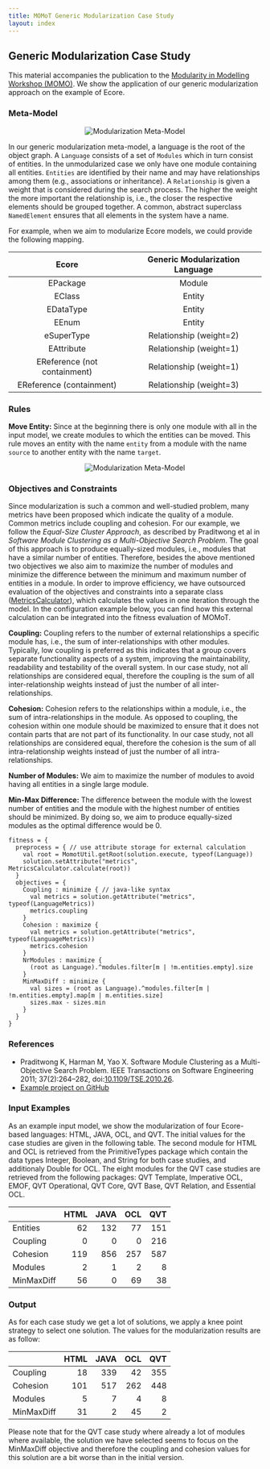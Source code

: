 ```yaml
---
title: MOMoT Generic Modularization Case Study
layout: index
---
```


## Generic Modularization Case Study
This material accompanies the publication to the [Modularity in Modelling Workshop (MOMO)](http://www.momo2016.ece.mcgill.ca/).
We show the application of our generic modularization approach on the example of Ecore.

### Meta-Model
<div style="text-align:center">
<img src="http://martin-fleck.github.io/momot/images/casestudy/generic_modularization/generic_modularization_metamodel.svg" alt="Modularization Meta-Model" />
</div>

In our generic modularization meta-model, a language is the root of the object graph.
A ``Language`` consists of a set of ``Modules`` which in turn consist of entities. In the unmodularized case we only have one module containing all entities. 
``Entities`` are identified by their name and may have relationships among them (e.g., associations or inheritance).
A ``Relationship`` is given a weight that is considered during the search process. 
The higher the weight the more important the relationship is, i.e., the closer the respective elements should be grouped together.
A common, abstract superclass ``NamedElement`` ensures that all elements in the system have a name.

For example, when we aim to modularize Ecore models, we could provide the following mapping.

<table style="text-align:center">
<thead>
<tr>
<th>Ecore</th>
<th>Generic Modularization Language</th>
</tr>
</thead>
<tbody>
<tr>
<td>EPackage</td>
<td>Module</td>
</tr>
<tr>
<td>EClass</td>
<td>Entity</td>
</tr>
<tr>
<td>EDataType</td>
<td>Entity</td>
</tr>
<tr>
<td>EEnum</td>
<td>Entity</td>
</tr>
<tr>
<td>eSuperType</td>
<td>Relationship (weight=2)</td>
</tr>
<tr>
<td>EAttribute</td>
<td>Relationship (weight=1)</td>
</tr>
<tr>
<td>EReference (not containment)</td>
<td>Relationship (weight=1)</td>
</tr>
<tr>
<td>EReference (containment)</td>
<td>Relationship (weight=3)</td>
</tr>
</tbody>
</table>


### Rules

**Move Entity:**
Since at the beginning there is only one module with all in the input model, we create modules to which the entities can be moved. 
This rule moves an entity with the name ``entity`` from a module with the name ``source`` to another entity with the name ``target``.

<div style="text-align:center">
<img src="http://martin-fleck.github.io/momot/images/casestudy/generic_modularization/generic_modularization_rules.svg" alt="Modularization Meta-Model" />
</div>

### Objectives and Constraints
Since modularization is such a common and well-studied problem, many metrics have been proposed which indicate the quality of a module.
Common metrics include coupling and cohesion.
For our example, we follow the *Equal-Size Cluster Approach*, as described by Praditwong et al in *Software Module Clustering as a Multi-Objective Search Problem*.
The goal of this approach is to produce equally-sized modules, i.e., modules that have a similar number of entities. 
Therefore, besides the above mentioned two objectives we also aim to maximize the number of modules and minimize the difference between the minimum and maximum number of entities in a module.
In order to improve efficiency, we have outsourced evaluation of the objectives and constraints into a separate class ([MetricsCalculator](https://github.com/martin-fleck/momot/blob/master/projects/at.ac.tuwien.big.momot.examples.ecore/src/at/ac/tuwien/big/momot/examples/ecore/fitness/metric/MetricsCalculator.java)), which calculates the values in one iteration through the model.
In the configuration example below, you can find how this external calculation can be integrated into the fitness evaluation of MOMoT.

**Coupling:**
Coupling refers to the number of external relationships a specific module has, i.e., the sum of inter-relationships with other modules.
Typically, low coupling is preferred as this indicates that a group covers separate functionality aspects of a system, improving the maintainability, readability and testability of the overall system.
In our case study, not all relationships are considered equal, therefore the coupling is the sum of all inter-relationship weights instead of just the number of all inter-relationships. 

**Cohesion:**
Cohesion refers to the relationships within a module, i.e., the sum of intra-relationships in the module.
As opposed to coupling, the cohesion within one module should be maximized to ensure that it does not contain parts that are not part of its functionality.
In our case study, not all relationships are considered equal, therefore the cohesion is the sum of all intra-relationship weights instead of just the number of all intra-relationships.

**Number of Modules:**
We aim to maximize the number of modules to avoid having all entities in a single large module.

**Min-Max Difference:**
The difference between the module with the lowest number of entities and the module with the highest number of entities should be minimized.
By doing so, we aim to produce equally-sized modules as the optimal difference would be 0.

```
fitness = {
  preprocess = { // use attribute storage for external calculation
    val root = MomotUtil.getRoot(solution.execute, typeof(Language))
    solution.setAttribute("metrics", MetricsCalculator.calculate(root))
  }
  objectives = { 
    Coupling : minimize { // java-like syntax
      val metrics = solution.getAttribute("metrics", typeof(LanguageMetrics))
      metrics.coupling
    }
    Cohesion : maximize { 
      val metrics = solution.getAttribute("metrics", typeof(LanguageMetrics))
      metrics.cohesion
    }
    NrModules : maximize {
      (root as Language).^modules.filter[m | !m.entities.empty].size
    }
    MinMaxDiff : minimize {
      val sizes = (root as Language).^modules.filter[m | !m.entities.empty].map[m | m.entities.size]
      sizes.max - sizes.min
    }  
  }
}
```

### References
* Praditwong K, Harman M, Yao X. Software Module Clustering as a Multi-Objective Search Problem. IEEE
Transactions on Software Engineering 2011; 37(2):264–282, doi:[10.1109/TSE.2010.26](http://dx.doi.org/10.1109/TSE.2010.26).
* [Example project on GitHub](https://github.com/martin-fleck/momot/tree/master/projects/at.ac.tuwien.big.momot.examples.ecore)

### Input Examples
As an example input model, we show the modularization of four Ecore-based languages: HTML, JAVA, OCL, and QVT.
The initial values for the case studies are given in the following table.
The second module for HTML and OCL is retrieved from the PrimitiveTypes package which contain the data types Integer, Boolean, and String for both case studies, and additionaly Double for OCL.
The eight modules for the QVT case studies are retrieved from the following packages: QVT Template, Imperative OCL, EMOF, QVT Operational, QVT Core, QVT Base, QVT Relation, and Essential OCL.

<table>
<thead>
<tr>
<th></th>
<th style="text-align:center">HTML</th>
<th style="text-align:center">JAVA</th>
<th style="text-align:center">OCL</th>
<th style="text-align:center">QVT</th>
</tr>
</thead>
<tbody>
<tr>
<td>Entities</td>
<td style="text-align:right">62</td>
<td style="text-align:right">132</td>
<td style="text-align:right">77</td>
<td style="text-align:right">151</td>
</tr>
<tr>
<td>Coupling</td>
<td style="text-align:right">0</td>
<td style="text-align:right">0</td>
<td style="text-align:right">0</td>
<td style="text-align:right">216</td>
</tr>
<tr>
<td>Cohesion</td>
<td style="text-align:right">119</td>
<td style="text-align:right">856</td>
<td style="text-align:right">257</td>
<td style="text-align:right">587</td>
</tr>
<tr>
<td>Modules</td>
<td style="text-align:right">2</td>
<td style="text-align:right">1</td>
<td style="text-align:right">2</td>
<td style="text-align:right">8</td>
</tr>
<tr>
<td>MinMaxDiff</td>
<td style="text-align:right">56</td>
<td style="text-align:right">0</td>
<td style="text-align:right">69</td>
<td style="text-align:right">38</td>
</tr>
</tbody>
</table> 

### Output
As for each case study we get a lot of solutions, we apply a knee point strategy to select one solution.
The values for the modularization results are as follow:

<table>
<thead>
<tr>
<th></th>
<th style="text-align:center">HTML</th>
<th style="text-align:center">JAVA</th>
<th style="text-align:center">OCL</th>
<th style="text-align:center">QVT</th>
</tr>
</thead>
<tbody>
<tr>
<td>Coupling</td>
<td style="text-align:right">18</td>
<td style="text-align:right">339</td>
<td style="text-align:right">42</td>
<td style="text-align:right">355</td>
</tr>
<tr>
<td>Cohesion</td>
<td style="text-align:right">101</td>
<td style="text-align:right">517</td>
<td style="text-align:right">262</td>
<td style="text-align:right">448</td>
</tr>
<tr>
<td>Modules</td>
<td style="text-align:right">5</td>
<td style="text-align:right">7</td>
<td style="text-align:right">4</td>
<td style="text-align:right">8</td>
</tr>
<tr>
<td>MinMaxDiff</td>
<td style="text-align:right">31</td>
<td style="text-align:right">2</td>
<td style="text-align:right">45</td>
<td style="text-align:right">2</td>
</tr>
</tbody>
</table> 

Please note that for the QVT case study where already a lot of modules where available, the solution we have selected seems to focus on the MinMaxDiff objective and therefore the coupling and cohesion values for this solution are a bit worse than in the initial version. 

